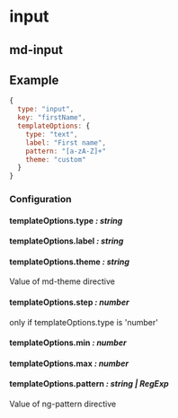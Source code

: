 input
=====

md-input
--------

Example
-------

```javascript
{
  type: "input",
  key: "firstName",
  templateOptions: {
    type: "text",
    label: "First name",
    pattern: "[a-zA-Z]+"
    theme: "custom"
  }
}
```

### Configuration

#### templateOptions.type *: string*

#### templateOptions.label *: string*

#### templateOptions.theme *: string*

Value of md-theme directive

#### templateOptions.step *: number*

only if templateOptions.type is 'number'

#### templateOptions.min *: number*

#### templateOptions.max *: number*

#### templateOptions.pattern *: string | RegExp*

Value of ng-pattern directive
